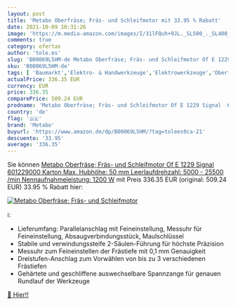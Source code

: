 ```yaml
---
layout: post
title: 'Metabo Oberfräse; Fräs- und Schleifmotor mit 33.95 % Rabatt'
date: 2021-10-09 10:31:26
image: 'https://m.media-amazon.com/images/I/31lFQuh+9JL._SL500_._SL400_.jpg'
comments: true
category: ofertas
author: 'tole.es'
slug: 'B00069L5HM-de Metabo Oberfräse; Fräs- und Schleifmotor Of E 1229 Signal...'
sku: 'B00069L5HM-de'
tags: [ 'Baumarkt','Elektro- & Handwerkzeuge','Elektrowerkzeuge','Oberfräsen','metabo', ]
actualPrice: 336.35 EUR
currency: EUR
price: 336.35
comparePrice: 509.24 EUR
prodname: 'Metabo Oberfräse; Fräs- und Schleifmotor Of E 1229 Signal  601229000  Karton  Max. Hubhöhe: 50 mm  Leerlaufdrehzahl: 5000 - 25500 /min  Nennaufnahmeleistung: 1200 W'
country: 'de'
flag: '🇩🇪'
brand: 'Metabo'
buyurl: 'https://www.amazon.de/dp/B00069L5HM/?tag=tolees0ca-21'
descuento: '33.95'
average: '336.35'
---
```


Sie können [Metabo Oberfräse; Fräs- und Schleifmotor Of E 1229 Signal  601229000  Karton  Max. Hubhöhe: 50 mm  Leerlaufdrehzahl: 5000 - 25500 /min  Nennaufnahmeleistung: 1200 W](https://www.amazon.de/dp/B00069L5HM/?tag=tolees0ca-21) mit Preis 336.35 EUR (original: 509.24 EUR) 33.95 % Rabatt hier:

[![Metabo Oberfräse; Fräs- und Schleifmotor](https://m.media-amazon.com/images/I/31lFQuh+9JL._SL500_._SL400_.jpg)](https://www.amazon.de/dp/B00069L5HM/?tag=tolees0ca-21)

ℹ️:

- Lieferumfang: Parallelanschlag mit Feineinstellung, Messuhr für Feineinstellung, Absaugverbindungsstück, Maulschlüssel
- Stabile und verwindungssteife 2-Säulen-Führung für höchste Präzision
- Messuhr zum Feineinstellen der Frästiefe mit 0,1 mm Genauigkeit
- Dreistufen-Anschlag zum Vorwählen von bis zu 3 verschiedenen Frästiefen
- Gehärtete und geschliffene auswechselbare Spannzange für genauen Rundlauf der Werkzeuge

[🛒 Hier!!](https://www.amazon.de/dp/B00069L5HM/?tag=tolees0ca-21)
